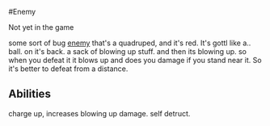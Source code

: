 #Enemy 

Not yet in the game

some sort of bug [enemy](Enemies) that's a quadruped, and it's red. It's gottl like a.. ball. on it's back. a sack of blowing up stuff. and then its blowing up. so when you defeat it it blows up and does you damage if you stand near it. So it's better to defeat from a distance. 


## Abilities
charge up, increases blowing up damage.
self detruct.

